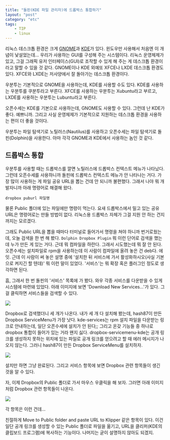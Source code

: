 ```yaml
---
title: "돌핀(KDE 파일 관리자)에 드롭박스 통합하기"
layout: "post"
category: "etc"
tags: 
    - TIP
    - linux
---
```


리눅스 데스크톱 환경은 크게 [GNOME](http://www.gnome.org/)과 [KDE](https://www.kde.org/)가 있다. 윈도우만 사용해서 처음엔 이 개념이 낯설었는데... 우리가 사용하는 GUI를 구성해 주는 시스템이다. 리눅스 운영체제가 있고, 그걸 그래픽 유저 인터페이스(GUI)로 조작할 수 있게 해 주는 게 데스크톱 환경이라고 말할 수 있을 것 같다. GNOME이나 KDE 외예또 XFCE나 LXDE 데스크톱 환경도 있다. XFCE와 LXDE는 저사양에서 잘 돌아가는 데스크톱 환경이다. 

우분투는 기본적으로 GNOME을 사용하는데, KDE를 사용할 수도 있다. KDE를 사용하는 우분투를 쿠분투라고 부른다. XFCE를 사용하는 우분투는 Xubuntu라고 부르고, LXDE를 사용하는 우분투는 Lubuntu라고 부른다.

오픈수세는 KDE를 기본으로 사용하는데, GNOME도 사용할 수 있다. 그런데 난 KDE가 좋다. 예쁘니까. 그리고 사실 운영체제가 기본적으로 지원하는 데스크톱 환경을 사용하는 편이 더 좋을 것이다.

우분투는 파일 탐색기로 노틸러스(Nautilus)를 사용하고 오픈수세는 파일 탐색기로 돌핀(Dolphin)을 사용한다. 아마 각각 GNOME과 KDE에서 사용하는 놈인 것 같다. 


드롭박스 통합
-------------

우분투를 사용할 때는 드롭박스를 깔면 노틸러스에 드롭박스 컨텍스트 메뉴가 나타났다. 그런데 오픈수세를 사용하니까 돌핀에 드롭박스 컨텍스트 메뉴가 안 나타나는 거다. 가장 많이 사용하는 게 파일 공유 URL을 뽑는 건데 안 되니까 불편했다. 그래서 나야 뭐 개발자니까 아래 명령어로 해결해 왔다.

    dropbox puburl 파일명

물론 Public 폴더에 있는 파일에만 명령이 먹는다. 요새 드롭박스에서 밀고 있는 공유 URL은 명령어로는 만들 방법이 없다. 리눅스용 드롭박스 자체가 그걸 지원 안 하는 건지까지는 모르겠다.

그래도 Public URL을 뽑을 때마다 터미널로 들어가서 명령을 쳐야 하니까 번거로웠는데, 오늘 검색을 한 번 해 봤다. `Dolphin Dropbox Plugin` 뭐 이런 단어로 검색을 했는데 누가 만든 게 있는 거다. 근데 뭐 컴파일을 하란다. 그래서 시도했는데 뭐 잘 안 된다. 오픈수세는 설치파일로 rpm을 사용하는데 이 사람이 컴파일에 올려 놓은 건 deb다. 에잇. 근데 이 사람이 써 놓은 설명 중에 '설치한 뒤 서비스에 가서 활성화하시오(사실 기본으로 켜지긴 할 텐데)' 뭐 이런 말이 있었다. '서비스'는 뭐 확장 혹은 플러그인 정도로 생각하면 된다.

흠, 그래서 한 번 돌핀의 '서비스' 목록에 가 봤다. 와우 각종 서비스를 다운받을 수 있게 시스템에 마련돼 있었다. 아래 이미지에 보면 'Download New Services...'가 있다. 그걸 클릭하면 서비스들을 검색할 수 있다.

![](https://dl.dropboxusercontent.com/u/15546257/blog/mytory/dolphin-dropbox-1.png)

Dropbox로 검색했더니 세 개가 나온다. 내가 세 개 다 설치해 봤는데, hash87이 만든 Dropbox ServiceMenu가 가장 낫다. kde-services는 rpm 설치 파일을 다운받는 링크로 안내하는데, 일단 오픈수세에 설치가 안 된다;; 그리고 온갖 기능들 중 하나로 dropbox 통합이 들어가 있는 거라 왠지 싫다. dropbox-servicemenu-kde는 공개 링크를 생성하지 못하는 위치에 있는 파일로 공개 링크를 얻으려고 할 때 에러 메시지가 나오지 않는다. 그러니 hash87이 만든 Dropbox ServiceMenu를 설치하자.

![](https://dl.dropboxusercontent.com/u/15546257/blog/mytory/dolphin-dropbox-2.png)

설치만 하면 그냥 완료된다. 그리고 서비스 항목에 보면 Dropbox 관련 항목들이 생긴 것을 알 수 있다.

자, 이제 Dropbox의 Public 폴더로 가서 마우스 우클릭을 해 보자. 그러면 아래 이미지처럼 Dropbox 관련 항목들이 나온다. 

![](https://dl.dropboxusercontent.com/u/15546257/blog/mytory/dolphin-dropbox-3.png)

각 항목은 이런 건데...

친절하게 Move to Public folder and paste URL to Klipper 같은 항목이 있다. 이건 일단 공개 링크를 생성할 수 있는 Public 폴더로 파일을 옮기고, URL을 클리퍼(KDE의 클립보드 프로그램)에 복사하는 기능이다. 나머지는 굳이 설명하지 않아도 되겠지.